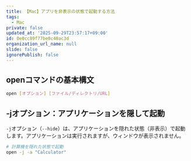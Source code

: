 ```yaml
---
title: 【Mac】アプリを非表示の状態で起動する方法
tags:
  - Mac
private: false
updated_at: '2025-09-29T23:57:17+09:00'
id: 0e0cc89f77be0c40ac3d
organization_url_name: null
slide: false
ignorePublish: false
---
```


## openコマンドの基本構文

```bash
open [オプション] [ファイル/ディレクトリ/URL]
```

## -jオプション：アプリケーションを隠して起動

`-j`オプション（`--hide`）は、アプリケーションを隠れた状態（非表示）で起動します。アプリケーションは実行されますが、ウィンドウが表示されません。

```bash
# 計算機を隠れた状態で起動
open -j -a "Calculator"
```
